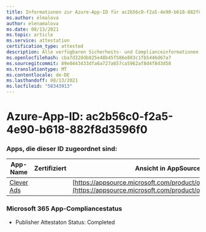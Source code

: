 ```yaml
---
title: Informationen zur Azure-App-ID für ac2b56c0-f2a5-4e90-b618-882f8d3596f0
ms.author: elmalova
author: elenamalova
ms.date: 08/13/2021
ms.topic: article
ms.service: attestation
certification_type: attested
description: Alle verfügbaren Sicherheits- und Complianceinformationen für ac2b56c0-f2a5-4e90-b618-882f8d3596f0.
ms.openlocfilehash: cba7d32ddb825e48b45f586e803c1fb5446d67a7
ms.sourcegitcommit: 89e0443433dfa6a727a657ca5962af8d4f8d3d58
ms.translationtype: MT
ms.contentlocale: de-DE
ms.lasthandoff: 08/13/2021
ms.locfileid: "58343913"
---
```

# <a name="azure-app-id-ac2b56c0-f2a5-4e90-b618-882f8d3596f0"></a>Azure-App-ID: ac2b56c0-f2a5-4e90-b618-882f8d3596f0


### <a name="apps-associated-with-this-id"></a>Apps, die dieser ID zugeordnet sind:
| **App-Name** | **Zertifiziert** | **Ansicht in AppSource** |
|--------------|---------------|-----------------------|
| [Clever Ads](https://docs.microsoft.com/microsoft-365-app-certification/forward/WA200001182) |  | [https://appsource.microsoft.com/product/office/WA200001182](https://appsource.microsoft.com/product/office/WA200001182) |

### <a name="microsoft-365-app-compliance-status"></a>Microsoft 365 App-Compliancestatus
- Publisher Attestaton Status: Completed
